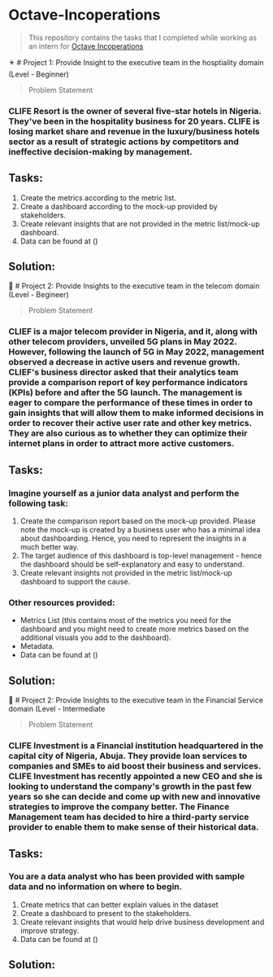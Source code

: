 

# Octave-Incoperations
> This repository contains the tasks that I completed while working as an intern for [Octave Incoperations](https://octaveanalytics.com/)

:eight_pointed_black_star: # Project 1: Provide Insight to the executive team in the hosptiality domain (Level - Beginner)
> Problem Statement
### CLIFE Resort is the owner of several five-star hotels in Nigeria. They've been in the hospitality business for 20 years. CLIFE is losing market share and revenue in the luxury/business hotels sector as a result of strategic actions by competitors and ineffective decision-making by management.

## Tasks:
1. Create the metrics according to the metric list.
2. Create a dashboard according to the mock-up provided by stakeholders.
3. Create relevant insights that are not provided in the metric list/mock-up dashboard.
4. Data can be found at ()

## Solution: 


:star2: # Project 2: Provide Insights to the executive team in the telecom domain (Level - Begineer)
> Problem Statement
### CLIEF is a major telecom provider in Nigeria, and it, along with other telecom providers, unveiled 5G plans in May 2022. However, following the launch of 5G in May 2022, management observed a decrease in active users and revenue growth. CLIEF's business director asked that their analytics team provide a comparison report of key performance indicators (KPIs) before and after the 5G launch. The management is eager to compare the performance of these times in order to gain insights that will allow them to make informed decisions in order to recover their active user rate and other key metrics. They are also curious as to whether they can optimize their internet plans in order to attract more active customers.

## Tasks:
### Imagine yourself as a junior data analyst and perform the following task:
1. Create the comparison report based on the mock-up provided. Please note the mock-up is created by a business user who has a minimal idea about  dashboarding. Hence, you need to represent the insights in a much better way.
2. The target audience of this dashboard is top-level management - hence the dashboard should be self-explanatory and easy to understand.
3. Create relevant insights not provided in the metric list/mock-up dashboard to support the cause.
### Other resources provided:
- Metrics List (this contains most of the metrics you need for the dashboard and you might need to create more metrics based on the additional visuals you add to the dashboard).
- Metadata.
- Data can be found at ()

## Solution: 



:star2: # Project 2: Provide Insights to the executive team in the Financial Service domain (Level - Intermediate
> Problem Statement

### CLIFE Investment is a Financial institution headquartered in the capital city of Nigeria, Abuja. They provide loan services to companies and SMEs to aid boost their business and services. CLIFE Investment has recently appointed a new CEO and she is looking to understand the company's growth in the past few years so she can decide and come up with new and innovative strategies to improve the company better. The Finance Management team has decided to hire a third-party service provider to enable them to make sense of their historical data.

## Tasks:
### You are a data analyst who has been provided with sample data and no information on where to begin.
1. Create metrics that can better explain values in the dataset
2. Create a dashboard to present to the stakeholders.
3. Create relevant insights that would help drive business development and improve strategy.
4. Data can be found at ()


## Solution: 


